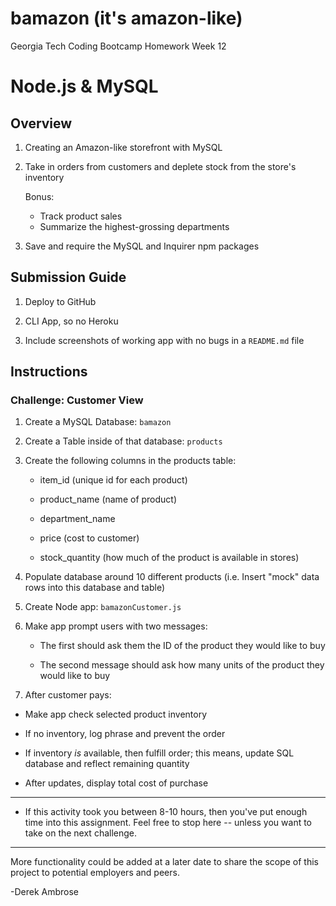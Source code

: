 # bamazon (it's amazon-like)

Georgia Tech Coding Bootcamp Homework Week 12 

# Node.js & MySQL

## Overview

1. Creating an Amazon-like storefront with MySQL

2. Take in orders from customers and deplete stock from the store's inventory 

	Bonus: 
	* Track product sales 
	* Summarize the highest-grossing departments

4. Save and require the MySQL and Inquirer npm packages 

## Submission Guide

1. Deploy to GitHub

2. CLI App, so no Heroku

3. Include screenshots of working app with no bugs in a `README.md` file

## Instructions

### Challenge: Customer View

1. Create a MySQL Database: `bamazon`

2. Create a Table inside of that database: `products`

3. Create the following columns in the products table:

   * item_id (unique id for each product)

   * product_name (name of product)

   * department_name

   * price (cost to customer)

   * stock_quantity (how much of the product is available in stores)

4. Populate database around 10 different products (i.e. Insert "mock" data rows into this database and table)

5. Create Node app: `bamazonCustomer.js`

6. Make app prompt users with two messages:

   * The first should ask them the ID of the product they would like to buy
   
   * The second message should ask how many units of the product they would like to buy
   
 7. After customer pays: 

   * Make app check selected product inventory
   
   * If no inventory, log phrase and prevent the order 
   
   * If inventory _is_ available, then fulfill order; this means,  update SQL database and reflect remaining quantity
   
   * After updates, display total cost of purchase

- - -

* If this activity took you between 8-10 hours, then you've put enough time into this assignment. Feel free to stop here -- unless you want to take on the next challenge.

- - -

More functionality could be added at a later date to share the scope of this project to potential employers and peers.

-Derek Ambrose
